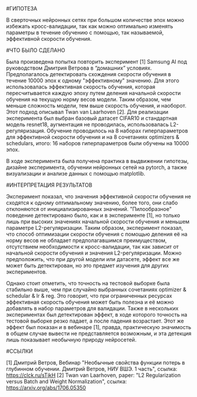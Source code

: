 #ГИПОТЕЗА

В сверточных нейронных сетях при большом количестве эпох можно избежать кросс-валидации, так как можно оптимально изменять параметры в течение обучению с помощью, так называемой, эффективной скорости обучения.

#ЧТО БЫЛО СДЕЛАНО

Была произведена попытка повторить эксперимент [1] Samsung AI под руководством Дмитрия Ветрова в “домашних” условиях. Предполагалось детектировать схождения скорости обучения в течение 10000 эпох к одному "эффективному" значению. Для этого использовалась эффективная скорость обучения, которая пересчитывается каждую эпоху путем деления начальной скорости обучения на текущую норму весов модели. Таким образом, чем меньше сложность модели, тем выше скорость обучения, и наоборот. Этот подход описывал Twan van Laarhoven [2]. Для реализации эксперимента был выбран базовый датасет CIFAR10 и стандартная модель resnet18, аугментация не проводилась, использовалась L2-регуляризация. Обучение проводилось на 8 наборах гиперпараметров для эффективной скорости обучения и на 8 сочетаниях optimizers & schedulars, итого: 16 наборов гиперпараметров были обучены на 10000 эпох. 

В ходе эксперимента была получена практика в выдвижении гипотезы, дизайне эксперимента, обучении нейронных сетей на pytorch, а также визуализации и анализе данных с помощью matplotlib.

#ИНТЕРПРЕТАЦИЯ РЕЗУЛЬТАТОВ

Эксперимент показал, что значения эффективной скорости обучения не сходятся к одному оптимальному значению, более того, они слабо отклоняются от инициализированных значений. "Пилообразное" поведение детектировано было, как и в эксперименте [1], но только лишь при высоких значениях начальной скорости обучения и меньшем параметре L2-регуляризации. Таким образом, эксперимент показал, что способ оптимизации скорости обучения с помощью деления её на норму весов не обладает предполагавшимся преимуществом, отсутствием необходимости к кросс-валидации, так как зависит от начальной скорости обучения и значения L2-регуляризации. Можно предположить, что при другой модели или датасете, эффект все же может быть детектирован, но это предмет изучения для других экспериментов.

Однако стоит отметить, что точность на тестовой выборке была стабильно выше, чем при случайно выбранных сочетаниях optimizer & schedular & lr & reg. Это говорит, что при ограниченных ресурсах эффективная скорость обучения может быть полезна и её можно добавлять в набор параметров для валидации. Также в нескольких экспериментах был детектирован эффект, в ходе которого точность на тестовой выборке резко падает, а после падения возрастает. Этот же эффект был показан и в вебинаре [1], правда, практическую значимость в общем случае вывести не представляется возможным, и эта детекция лишь показывает необычную природу нейросетей.


#ССЫЛКИ

[1] Дмитрий Ветров, Вебинар "Необычные свойства функции потерь в глубинном обучении. Дмитрий Ветров, НИУ ВШЭ. 1 часть", ссылка: https://clck.ru/sTjkH
[2] Twan van Laarhoven, paper: "L2 Regularization versus Batch and Weight Normalization", ссылка: https://arxiv.org/abs/1706.05350